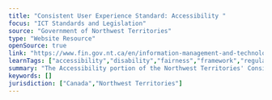 ```yaml
---
title: "Consistent User Experience Standard: Accessibility "
focus: "ICT Standards and Legislation"
source: "Government of Northwest Territories"
type: "Website Resource"
openSource: true
link: "https://www.fin.gov.nt.ca/en/information-management-and-technology-policy-manual/standards/consistent-user-experience-standard-5"
learnTags: ["accessibility","disability","fairness","framework","regulation","government","canadianLandscape","ict"]
summary: "The Accessibility portion of the Northwest Territories' Consistent User Experience Standard."
keywords: []
jurisdiction: ["Canada","Northwest Territories"]
---
```

